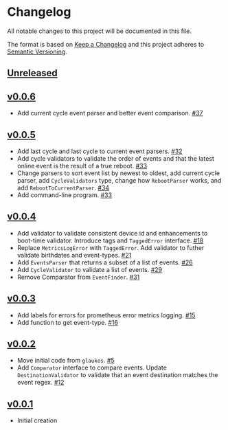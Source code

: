 # Changelog
All notable changes to this project will be documented in this file.

The format is based on [Keep a Changelog](http://keepachangelog.com/en/1.0.0/)
and this project adheres to [Semantic Versioning](http://semver.org/spec/v2.0.0.html).

## [Unreleased]

## [v0.0.6]
- Add current cycle event parser and better event comparison. [#37](https://github.com/xmidt-org/interpreter/pull/37)

## [v0.0.5]
- Add last cycle and last cycle to current event parsers. [#32](https://github.com/xmidt-org/interpreter/pull/32)
- Add cycle validators to validate the order of events and that the latest online event is the result of a true reboot. [#33](https://github.com/xmidt-org/interpreter/pull/33)
- Change parsers to sort event list by newest to oldest, add current cycle parser, add `CycleValidators` type, change how `RebootParser` works, and add `RebootToCurrentParser`. [#34](https://github.com/xmidt-org/interpreter/pull/34)
- Add command-line program. [#33](https://github.com/xmidt-org/interpreter/pull/33)

## [v0.0.4]
- Add validator to validate consistent device id and enhancements to boot-time validator. Introduce tags and `TaggedError` interface. [#18](https://github.com/xmidt-org/interpreter/pull/18)
- Replace `MetricsLogError` with `TaggedError`. Add validator to futher validate birthdates and event-types. [#21](https://github.com/xmidt-org/interpreter/pull/21)
- Add `EventsParser` that returns a subset of a list of events. [#26](https://github.com/xmidt-org/interpreter/pull/26)
- Add `CycleValidator` to validate a list of events. [#29](https://github.com/xmidt-org/interpreter/pull/29)
- Remove Comparator from `EventFinder`. [#31](https://github.com/xmidt-org/interpreter/pull/31)

## [v0.0.3]
- Add labels for errors for prometheus error metrics logging. [#15](https://github.com/xmidt-org/interpreter/pull/15)
- Add function to get event-type. [#16](https://github.com/xmidt-org/interpreter/pull/16)

## [v0.0.2]
- Move initial code from `glaukos`. [#5](https://github.com/xmidt-org/interpreter/pull/5)
- Add `Comparator` interface to compare events. Update `DestinationValidator` to validate that an event destination matches the event regex. [#12](https://github.com/xmidt-org/interpreter/pull/12)

## [v0.0.1]
- Initial creation

[Unreleased]: https://github.com/xmidt-org/interpreter/compare/v0.0.6..HEAD
[v0.0.6]: https://github.com/xmidt-org/interpreter/compare/v0.0.5...v0.0.6
[v0.0.5]: https://github.com/xmidt-org/interpreter/compare/v0.0.4...v0.0.5
[v0.0.4]: https://github.com/xmidt-org/interpreter/compare/v0.0.3...v0.0.4
[v0.0.3]: https://github.com/xmidt-org/interpreter/compare/v0.0.2...v0.0.3
[v0.0.2]: https://github.com/xmidt-org/interpreter/compare/v0.0.1...v0.0.2
[v0.0.1]: https://github.com/xmidt-org/interpreter/compare/0.0.0...v0.0.1
